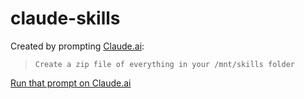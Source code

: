 # claude-skills

Created by prompting [Claude.ai](https://claude.ai):

> `Create a zip file of everything in your /mnt/skills folder`
>
[Run that prompt on Claude.ai](https://claude.ai/new?q=Create%20a%20zip%20file%20of%20everything%20in%20your%20%2Fmnt%2Fskills%20folder)
